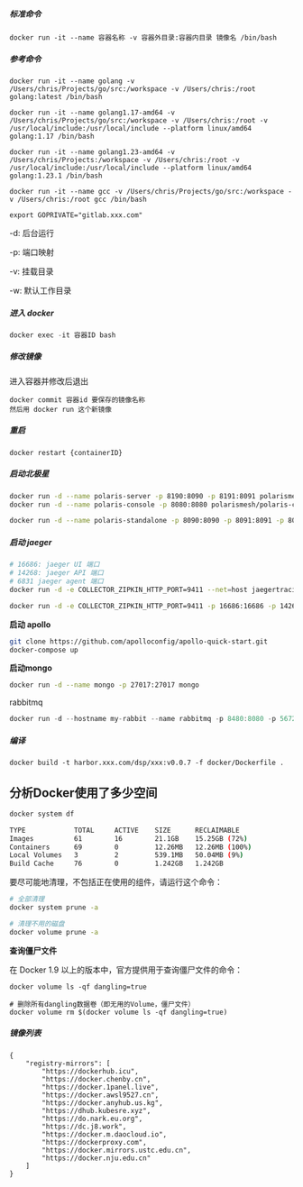 ##### 标准命令

```
docker run -it --name 容器名称 -v 容器外目录:容器内目录 镜像名 /bin/bash
```



##### 参考命令

```
docker run -it --name golang -v /Users/chris/Projects/go/src:/workspace -v /Users/chris:/root golang:latest /bin/bash

docker run -it --name golang1.17-amd64 -v /Users/chris/Projects/go/src:/workspace -v /Users/chris:/root -v /usr/local/include:/usr/local/include --platform linux/amd64 golang:1.17 /bin/bash

docker run -it --name golang1.23-amd64 -v /Users/chris/Projects:/workspace -v /Users/chris:/root -v /usr/local/include:/usr/local/include --platform linux/amd64 golang:1.23.1 /bin/bash

docker run -it --name gcc -v /Users/chris/Projects/go/src:/workspace -v /Users/chris:/root gcc /bin/bash

export GOPRIVATE="gitlab.xxx.com"
```



-d: 后台运行

-p: 端口映射

-v: 挂载目录

-w: 默认工作目录



##### 进入 docker

```go
docker exec -it 容器ID bash
```



##### 修改镜像

进入容器并修改后退出

```
docker commit 容器id 要保存的镜像名称
然后用 docker run 这个新镜像
```



##### 重启

```
docker restart {containerID}
```



##### 启动北极星
```bash
docker run -d --name polaris-server -p 8190:8090 -p 8191:8091 polarismesh/polaris-server
docker run -d --name polaris-console -p 8080:8080 polarismesh/polaris-console

docker run -d --name polaris-standalone -p 8090:8090 -p 8091:8091 -p 8080:8080 polarismesh/polaris-standalone:latest
```

##### 启动 jaeger
```bash
# 16686: jaeger UI 端口
# 14268: jaeger API 端口
# 6831 jaeger agent 端口
docker run -d -e COLLECTOR_ZIPKIN_HTTP_PORT=9411 --net=host jaegertracing/all-in-one:latest

docker run -d -e COLLECTOR_ZIPKIN_HTTP_PORT=9411 -p 16686:16686 -p 14268:14268  -p 14269:14269 -p 9411:9411 -p 6831:6831/udp jaegertracing/all-in-one:latest
```

**启动 apollo**

```bash
git clone https://github.com/apolloconfig/apollo-quick-start.git
docker-compose up
```

**启动mongo**

```bash
docker run -d --name mongo -p 27017:27017 mongo
```

rabbitmq

```go
docker run -d --hostname my-rabbit --name rabbitmq -p 8480:8080 -p 5672:5672 -p 15672:15672 rabbitmq
```





##### 编译

```
docker build -t harbor.xxx.com/dsp/xxx:v0.0.7 -f docker/Dockerfile .
```





## 分析Docker使用了多少空间

```sh
docker system df

TYPE            TOTAL     ACTIVE    SIZE      RECLAIMABLE
Images          61        16        21.1GB    15.25GB (72%)
Containers      69        0         12.26MB   12.26MB (100%)
Local Volumes   3         2         539.1MB   50.04MB (9%)
Build Cache     76        0         1.242GB   1.242GB
```



要尽可能地清理，不包括正在使用的组件，请运行这个命令：

```sh
# 全部清理
docker system prune -a

# 清理不用的磁盘
docker volume prune -a
```



**查询僵尸文件**

在 Docker 1.9 以上的版本中，官方提供用于查询僵尸文件的命令：

```
docker volume ls -qf dangling=true

# 删除所有dangling数据卷（即无用的Volume，僵尸文件）
docker volume rm $(docker volume ls -qf dangling=true)
```



##### 镜像列表

```
{
    "registry-mirrors": [
        "https://dockerhub.icu",
        "https://docker.chenby.cn",
        "https://docker.1panel.live",
        "https://docker.awsl9527.cn",
        "https://docker.anyhub.us.kg",
        "https://dhub.kubesre.xyz",
        "https://do.nark.eu.org",
        "https://dc.j8.work",
        "https://docker.m.daocloud.io",
        "https://dockerproxy.com",
        "https://docker.mirrors.ustc.edu.cn",
        "https://docker.nju.edu.cn"
    ]
}
```

